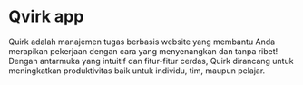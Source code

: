 # Qvirk app

Quirk adalah manajemen tugas berbasis website yang membantu Anda merapikan pekerjaan dengan cara yang menyenangkan dan tanpa ribet! Dengan antarmuka yang intuitif dan fitur-fitur cerdas, Quirk dirancang untuk meningkatkan produktivitas baik untuk individu, tim, maupun pelajar.